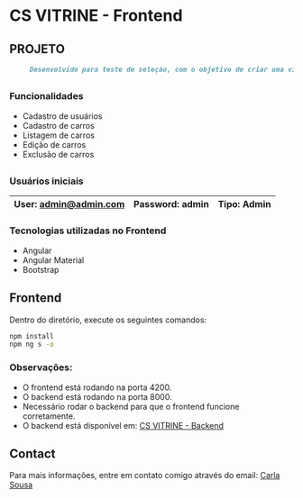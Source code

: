 # CS VITRINE - Frontend
## PROJETO 
```markdown
     Desenvolvido para teste de seleção, com o objetivo de criar uma vitrine de venda de carros.
```
##

### Funcionalidades
- Cadastro de usuários
- Cadastro de carros
- Listagem de carros
- Edição de carros
- Exclusão de carros

##

 ### Usuários iniciais

| User: admin@admin.com | Password: admin | Tipo: Admin |
|-----------------------|------------------|-------------|


### Tecnologias utilizadas no Frontend
- Angular 
- Angular Material
- Bootstrap

##
## Frontend
Dentro do diretório, execute os seguintes comandos:
```bash
npm install
npm ng s -o
```
### Observações:
- O frontend está rodando na porta 4200.
- O backend está rodando na porta 8000.
- Necessário rodar o backend para que o frontend funcione corretamente.
- O backend está disponível em: [CS VITRINE - Backend]( https://github.com/carlansouza/cs-vitrine-back)

## Contact

Para mais informações, entre em contato comigo através do email: [Carla Sousa](mailto:carlanogueirasouza@gmail.com)

